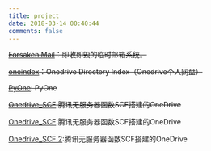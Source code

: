 ```yaml
---
title: project
date: 2018-03-14 00:40:44
comments: false
---
```


~~[Forsaken Mail](http://jlju.ml)：即收即毁的临时邮箱系统。~~


~~[oneindex](http://pan.jlju.me)：Onedrive Directory Index（Onedrive个人网盘）~~

~~[PyOne](py.jlju.me): PyOne~~

~~[Onedrive_SCF](http://scf.jlju.me):腾讯无服务器函数SCF搭建的OneDrive~~

[Onedrive_SCF](https://service-kmqpogvc-1257919393.ap-hongkong.apigateway.myqcloud.com/release/scf/):腾讯无服务器函数SCF搭建的OneDrive

[Onedrive_SCF 2](https://service-kmqpogvc-1257919393.ap-hongkong.apigateway.myqcloud.com/release/scfdrive):腾讯无服务器函数SCF搭建的OneDrive